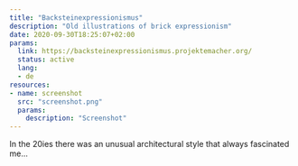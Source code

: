 ```yaml
---
title: "Backsteinexpressionismus"
description: "Old illustrations of brick expressionism"
date: 2020-09-30T18:25:07+02:00
params:
  link: https://backsteinexpressionismus.projektemacher.org/
  status: active
  lang:
  - de
resources:
- name: screenshot
  src: "screenshot.png"
  params:
    description: "Screenshot"
---
```

In the 20ies there was an unusual architectural style that always fascinated me...
